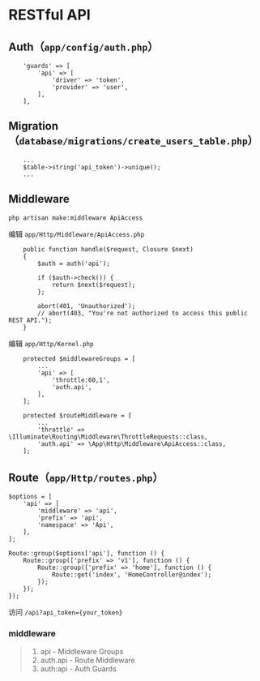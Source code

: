 # RESTful API

## Auth（`app/config/auth.php`）

```
    'guards' => [
        'api' => [
            'driver' => 'token',
            'provider' => 'user',
        ],
    ],
```

## Migration（`database/migrations/create_users_table.php`）

```
    ...
    $table->string('api_token')->unique();
    ...
```

## Middleware

`php artisan make:middleware ApiAccess`

编辑 `app/Http/Middleware/ApiAccess.php`

```
    public function handle($request, Closure $next)
    {
        $auth = auth('api');

        if ($auth->check()) {
            return $next($request);
        };

        abort(401, 'Unauthorized');
        // abort(403, "You're not authorized to access this public REST API.");
    }
```

编辑 `app/Http/Kernel.php`

```
    protected $middlewareGroups = [
        ...
        'api' => [
            'throttle:60,1',
            'auth.api',
        ],
    ];

    protected $routeMiddleware = [
        ...
        'throttle' => \Illuminate\Routing\Middleware\ThrottleRequests::class,
        'auth.api' => \App\Http\Middleware\ApiAccess::class,
    ];
```

## Route（`app/Http/routes.php`）

```
$options = [
    'api' => [
        'middleware' => 'api',
        'prefix' => 'api',
        'namespace' => 'Api',
    ],
];

Route::group($options['api'], function () {
    Route::group(['prefix' => 'v1'], function () {
        Route::group(['prefix' => 'home'], function () {
            Route::get('index', 'HomeController@index');
        });
    });
});
```

访问 `/api?api_token={your_token}`

### middleware

> 1. api - Middleware Groups
> 2. auth.api - Route Middleware
> 3. auth:api - Auth Guards
